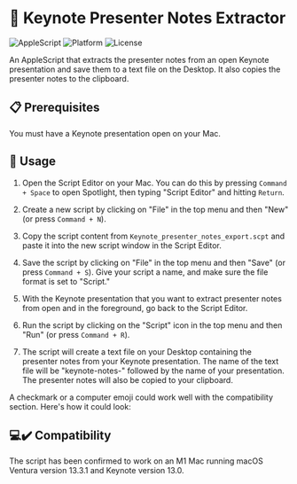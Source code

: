 # 📝 Keynote Presenter Notes Extractor

![AppleScript](https://img.shields.io/badge/Script-AppleScript-blue)
![Platform](https://img.shields.io/badge/Platform-macOS-brightgreen)
![License](https://img.shields.io/badge/License-MIT-green)

An AppleScript that extracts the presenter notes from an open Keynote presentation and save them to a text file on the Desktop. It also copies the presenter notes to the clipboard.

## 📋 Prerequisites

You must have a Keynote presentation open on your Mac.

## 🚀 Usage

1. Open the Script Editor on your Mac. You can do this by pressing `Command + Space` to open Spotlight, then typing "Script Editor" and hitting `Return`.

2. Create a new script by clicking on "File" in the top menu and then "New" (or press `Command + N`).

3. Copy the script content from `Keynote_presenter_notes_export.scpt` and paste it into the new script window in the Script Editor.

4. Save the script by clicking on "File" in the top menu and then "Save" (or press `Command + S`). Give your script a name, and make sure the file format is set to "Script."

5. With the Keynote presentation that you want to extract presenter notes from open and in the foreground, go back to the Script Editor.

6. Run the script by clicking on the "Script" icon in the top menu and then "Run" (or press `Command + R`).

7. The script will create a text file on your Desktop containing the presenter notes from your Keynote presentation. The name of the text file will be "keynote-notes-" followed by the name of your presentation. The presenter notes will also be copied to your clipboard.

A checkmark or a computer emoji could work well with the compatibility section. Here's how it could look:

## 💻✔️ Compatibility

The script has been confirmed to work on an M1 Mac running macOS Ventura version 13.3.1 and Keynote version 13.0.

